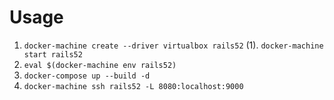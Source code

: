 # Usage
1.  `docker-machine create --driver virtualbox rails52`
    (1). `docker-machine start rails52`
2.  `eval $(docker-machine env rails52)`
3.  `docker-compose up --build -d`
4.  `docker-machine ssh rails52 -L 8080:localhost:9000`